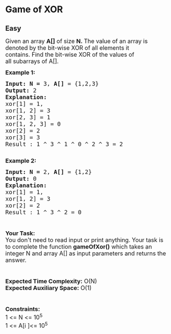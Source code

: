 # Game of XOR
## Easy 
<div class="problem-statement">
                <p></p><p><span style="font-size:18px">Given an array <strong>A[]</strong> of size <strong>N.&nbsp;</strong>The value of an&nbsp;array is denoted by&nbsp;the bit-wise XOR of all elements it contains.&nbsp;Find the bit-wise XOR of the&nbsp;values of all&nbsp;subarrays of A[]. </span></p>

<p><span style="font-size:18px"><strong>Example 1:</strong></span></p>

<pre><span style="font-size:18px"><strong>Input: </strong><strong>N = </strong>3, <strong>A[]</strong> = {1,2,3} 
<strong>Output: </strong>2
<strong>Explanation:</strong>
xor[1] = 1, 
xor[1, 2] = 3
xor[2, 3] = 1
xor[1, 2, 3] = 0
xor[2] = 2
xor[3] = 3
Result : 1 ^ 3 ^ 1 ^ 0 ^ 2 ^ 3 = 2
</span></pre>

<p><br>
<span style="font-size:18px"><strong>Example 2:</strong></span></p>

<pre><span style="font-size:18px"><strong>Input: </strong><strong>N = </strong>2, <strong>A[]</strong> = {1,2} 
<strong>Output: </strong>0
<strong>Explanation:</strong>
xor[1] = 1, 
xor[1, 2] = 3
xor[2] = 2
Result : 1 ^ 3 ^ 2 = 0</span></pre>

<p>&nbsp;</p>

<p><span style="font-size:18px"><strong>Your Task:</strong><br>
You don't need to read input or print anything. Your task is to complete the function <strong>gameOfXor()</strong> which takes an integer N and&nbsp;array A[] as input parameters and returns the answer.</span></p>

<p>&nbsp;</p>

<p><span style="font-size:18px"><strong>Expected Time Complexity:</strong> O(N)<br>
<strong>Expected Auxiliary Space:</strong> O(1)</span></p>

<p>&nbsp;</p>

<p><span style="font-size:18px"><strong>Constraints:</strong></span><br>
<span style="font-size:18px">1 &lt;= N &lt;= 10<sup>5</sup></span><br>
<span style="font-size:18px">1 &lt;= A[i ]&lt;= 10<sup>5</sup></span></p>
 <p></p>
            </div>